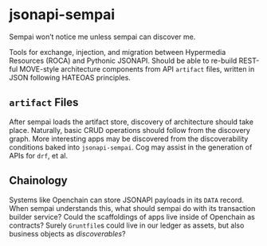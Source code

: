 # jsonapi-sempai

Sempai won’t notice me unless sempai can discover me.

Tools for exchange, injection, and migration between Hypermedia Resources 
(ROCA) and Pythonic JSONAPI. Should be able to re-build REST-ful MOVE-style 
architecture components from API `artifact` files, written in JSON following 
HATEOAS principles.

## `artifact` Files

After sempai loads the artifact store, discovery of architecture should take 
place. Naturally, basic CRUD operations should follow from the discovery 
graph. More interesting apps may be discovered from the discoverability 
conditions baked into `jsonapi-sempai`. Cog may assist in the generation 
of APIs for `drf`, et al.

## Chainology

Systems like Openchain can store JSONAPI payloads in its `DATA` record. When 
sempai understands this, what should sempai do with its transaction builder 
service? Could the scaffoldings of apps live inside of Openchain as contracts? 
Surely `Gruntfile`s could live in our ledger as assets, but also business 
objects as *discoverables*?
